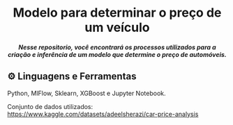 <h1 align="center">  Modelo para determinar o preço de um veículo </h1>
<h5 align="center"> Nesse repositorio, você encontrará os processos utilizados para a criação e inferência de um modelo que determine o preço de automóveis. </h5>

## ⚙ Linguagens e Ferramentas
Python, MlFlow, Sklearn, XGBoost e Jupyter Notebook.

Conjunto de dados utilizados: https://www.kaggle.com/datasets/adeelsherazi/car-price-analysis
